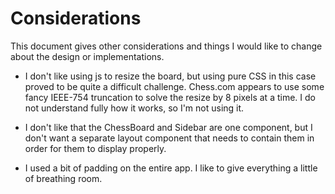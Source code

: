# Considerations

This document gives other considerations and things I
would like to change about the design or implementations.

- I don't like using js to resize the board, but using pure CSS
in this case proved to be quite a difficult challenge. Chess.com appears
to use some fancy IEEE-754 truncation to solve the resize by
8 pixels at a time. I do not understand fully how it works, so I'm not
using it.

- I don't like that the ChessBoard and Sidebar are one component, but I don't
want a separate layout component that needs to contain them in order for them
to display properly.

- I used a bit of padding on the entire app. I like to give everything a little
of breathing room.

